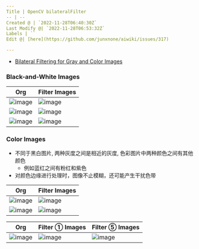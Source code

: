 ```yaml
---
Title | OpenCV bilateralFilter
-- | --
Created @ | `2022-11-28T06:40:30Z`
Last Modify @| `2022-11-28T06:53:32Z`
Labels | ``
Edit @| [here](https://github.com/junxnone/aiwiki/issues/317)

---
```

- [Bilateral Filtering for Gray and Color Images](https://homepages.inf.ed.ac.uk/rbf/CVonline/LOCAL_COPIES/MANDUCHI1/Bilateral_Filtering.html)

### Black-and-White Images

Org | Filter Images
-- | --
![image](https://user-images.githubusercontent.com/2216970/204211272-92177f10-ec6d-4c35-bd58-56153f7ea86f.png) | ![image](https://user-images.githubusercontent.com/2216970/204211283-2aa34082-e4f6-4cc0-bf9a-916e9e089722.png)
![image](https://user-images.githubusercontent.com/2216970/204211295-8b69c2ba-3eaf-4051-8aea-d261a0f16707.png) | ![image](https://user-images.githubusercontent.com/2216970/204211301-8aba00b7-a458-43e9-8e51-40012e05eaa1.png)
![image](https://user-images.githubusercontent.com/2216970/204211311-c166693c-0cac-4542-950f-cf06a4b16707.png) | ![image](https://user-images.githubusercontent.com/2216970/204211318-15e507ed-c157-4164-9c3b-7ce29d496c87.png)


### Color Images

- 不同于黑白图片, 两种灰度之间是相近的灰度, 色彩图片中两种颜色之间有其他颜色
  - 例如蓝红之间有粉红和紫色
- 对颜色边缘进行处理时，图像不止模糊，还可能产生干扰色带

Org | Filter Images
-- | --
![image](https://user-images.githubusercontent.com/2216970/204211951-7340293f-8136-49c9-bced-aa9ed8eaf654.png) | ![image](https://user-images.githubusercontent.com/2216970/204211991-d0f3a002-064a-4e7c-b954-bf8537bff420.png)
![image](https://user-images.githubusercontent.com/2216970/204212000-754c3adb-b51d-462b-9b02-9c89f6258633.png) | ![image](https://user-images.githubusercontent.com/2216970/204212020-698064d1-7802-432b-bbbe-34c6da79241e.png)

Org | Filter ① Images | Filter ⑤ Images
-- | -- | --
![image](https://user-images.githubusercontent.com/2216970/204212776-8a80a331-e97e-4ac0-b15a-e3047147895b.png) | ![image](https://user-images.githubusercontent.com/2216970/204212809-d2e942e9-0225-4fef-a4d1-83220d74c243.png) | ![image](https://user-images.githubusercontent.com/2216970/204212822-d6d03b58-3b56-4445-a87b-faed5365c67c.png)


